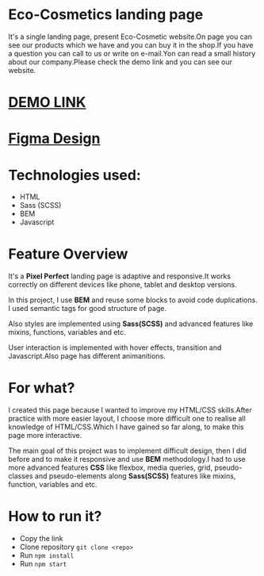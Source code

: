 # Eco-Cosmetics landing page
It's a single landing page, present Eco-Cosmetic website.On page you can see our products which we have and you can buy it in the shop.If you have a question you can call to us or write on e-mail.Yon can read a small history about our company.Please check the demo link and you can see our website.

# [DEMO LINK](https://FallenMAD.github.io/Create_Bakery/)
# [Figma Design](https://www.figma.com/design/Fz588JKGuPS2Bk21De4KE5/Brand-of-eco-cosmetics-_FE-students?node-id=21779-631&t=vQj8N6osyIdZYLfq-0)

# Technologies used:
  - HTML
  - Sass (SCSS)
  - BEM
  - Javascript

# Feature Overview
  It's a **Pixel Perfect** landing page is adaptive and responsive.It works correctly on different devices like phone, tablet and desktop versions.

  In this project, I use **BEM** and reuse some blocks to avoid code duplications. I used semantic tags for good structure of page.

  Also styles are implemented using **Sass(SCSS)** and advanced features like mixins, functions, variables and etc.

  User interaction is implemented with hover effects, transition and Javascript.Also page has different animanitions.


# For what?
  I created this page because I wanted to improve my HTML/CSS skills.After practice with more easier layout, I choose more difficult one to realise all knowledge of HTML/CSS.Which I have gained so far along, to make this page more interactive.

  The main goal of this project was to implement difficult design, then I did before and to make it responsive and use **BEM** methodology.I had to use more advanced features **CSS** like flexbox, media queries, grid, pseudo-classes and pseudo-elements along **Sass(SCSS)** features like mixins, function, variables and etc.

# How to run it?
  - Copy the link
  - Clone repository ```git clone <repo>```
  - Run ```npm install```
  - Run ```npm start```
